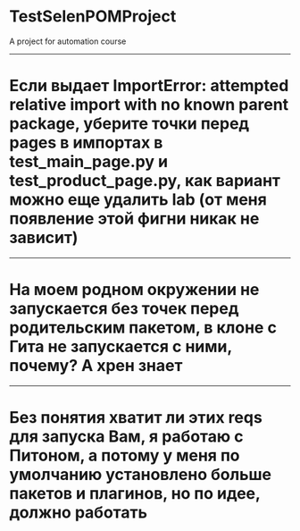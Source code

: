 # TestSelenPOMProject
A project for automation course
***
# Если выдает ImportError: attempted relative import with no known parent package, уберите точки перед pages в импортах в test_main_page.py и test_product_page.py, как вариант можно еще удалить lab (от меня появление этой фигни никак не зависит)
***
# На моем родном окружении не запускается без точек перед родительским пакетом, в клоне с Гита не запускается с ними, почему? А хрен знает
***
# Без понятия хватит ли этих reqs для запуска Вам, я работаю с Питоном, а потому у меня по умолчанию установлено больше пакетов и плагинов, но по идее, должно работать 

